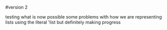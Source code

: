 #version 2

testing what is now possible
some problems with how we are representing lists using the literal 'list
but definitely making progress

```

```
